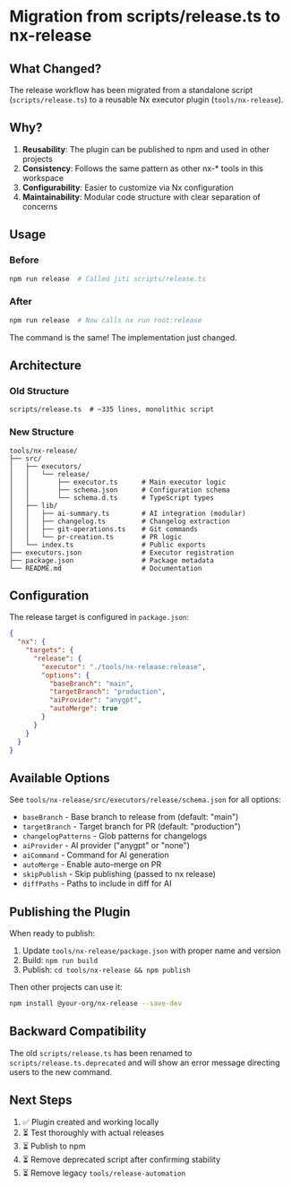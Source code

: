 # Migration from scripts/release.ts to nx-release

## What Changed?

The release workflow has been migrated from a standalone script (`scripts/release.ts`) to a reusable Nx executor plugin (`tools/nx-release`).

## Why?

1. **Reusability**: The plugin can be published to npm and used in other projects
2. **Consistency**: Follows the same pattern as other nx-* tools in this workspace
3. **Configurability**: Easier to customize via Nx configuration
4. **Maintainability**: Modular code structure with clear separation of concerns

## Usage

### Before
```bash
npm run release  # Called jiti scripts/release.ts
```

### After
```bash
npm run release  # Now calls nx run root:release
```

The command is the same! The implementation just changed.

## Architecture

### Old Structure
```
scripts/release.ts  # ~335 lines, monolithic script
```

### New Structure
```
tools/nx-release/
├── src/
│   ├── executors/
│   │   └── release/
│   │       ├── executor.ts      # Main executor logic
│   │       ├── schema.json      # Configuration schema
│   │       └── schema.d.ts      # TypeScript types
│   ├── lib/
│   │   ├── ai-summary.ts        # AI integration (modular)
│   │   ├── changelog.ts         # Changelog extraction
│   │   ├── git-operations.ts    # Git commands
│   │   └── pr-creation.ts       # PR logic
│   └── index.ts                 # Public exports
├── executors.json               # Executor registration
├── package.json                 # Package metadata
└── README.md                    # Documentation
```

## Configuration

The release target is configured in `package.json`:

```json
{
  "nx": {
    "targets": {
      "release": {
        "executor": "./tools/nx-release:release",
        "options": {
          "baseBranch": "main",
          "targetBranch": "production",
          "aiProvider": "anygpt",
          "autoMerge": true
        }
      }
    }
  }
}
```

## Available Options

See `tools/nx-release/src/executors/release/schema.json` for all options:

- `baseBranch` - Base branch to release from (default: "main")
- `targetBranch` - Target branch for PR (default: "production")
- `changelogPatterns` - Glob patterns for changelogs
- `aiProvider` - AI provider ("anygpt" or "none")
- `aiCommand` - Command for AI generation
- `autoMerge` - Enable auto-merge on PR
- `skipPublish` - Skip publishing (passed to nx release)
- `diffPaths` - Paths to include in diff for AI

## Publishing the Plugin

When ready to publish:

1. Update `tools/nx-release/package.json` with proper name and version
2. Build: `npm run build`
3. Publish: `cd tools/nx-release && npm publish`

Then other projects can use it:

```bash
npm install @your-org/nx-release --save-dev
```

## Backward Compatibility

The old `scripts/release.ts` has been renamed to `scripts/release.ts.deprecated` and will show an error message directing users to the new command.

## Next Steps

1. ✅ Plugin created and working locally
2. ⏳ Test thoroughly with actual releases
3. ⏳ Publish to npm
4. ⏳ Remove deprecated script after confirming stability
5. ⏳ Remove legacy `tools/release-automation`
